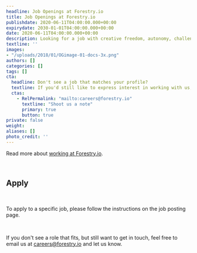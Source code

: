 ```yaml
---
headline: Job Openings at Forestry.io
title: Job Openings at Forestry.io
publishdate: 2020-06-11T04:00:00.000+00:00
expirydate: 2030-01-01T04:00:00.000+00:00
date: 2020-06-11T04:00:00.000+00:00
description: Looking for a job with creative freedom, autonomy, challenging work and great peers? Look no further!
textline: ''
images:
- "/uploads/2018/01/OGimage-01-docs-3x.png"
authors: []
categories: []
tags: []
cta:
  headline: Don't see a job that matches your profile?
  textline: If you'd still like to express interest in working with us,
  ctas:
    - RelPermalink: "mailto:careers@forestry.io"
      textline: "Shoot us a note"
      primary: true
      button: true
private: false
weight: 
aliases: []
photo_credit: ''
---
```

Read more about [working at Forestry.io](https://forestry.io/careers).

<br/>

## Apply

<br/>

To apply to a specific job, please follow the instructions on the job posting page.

<br/>

If you don't see a role that fits, but still want to get in touch, feel free to email us at [careers@forestry.io](mailto:careers@forestry.io) and let us know. 

<!--more-->

<!-- Unfortunately, we don't currently have any job openings. >
<!-- Don't see a job that matches your profile? >
